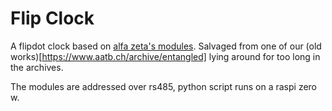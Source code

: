 # Flip Clock

A flipdot clock based on [alfa zeta's modules](https://flipdots.com/en/products-services/flip-dot-boards-xy5/).
Salvaged from one of our (old works)[https://www.aatb.ch/archive/entangled] lying around for too long in the archives.

The modules are addressed over rs485, python script runs on a raspi zero w.
